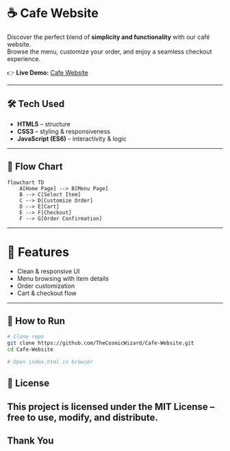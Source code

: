 # ☕ Cafe Website

Discover the perfect blend of **simplicity and functionality** with our café website.  
Browse the menu, customize your order, and enjoy a seamless checkout experience.  

👉 **Live Demo:** [Cafe Website](https://thecosmicwizard.github.io/Cafe-Website/)

---

## 🛠️ Tech Used
- **HTML5** – structure  
- **CSS3** – styling & responsiveness  
- **JavaScript (ES6)** – interactivity & logic  

---

## 🔄 Flow Chart
```mermaid
flowchart TD
    A[Home Page] --> B[Menu Page]
    B --> C[Select Item]
    C --> D[Customize Order]
    D --> E[Cart]
    E --> F[Checkout]
    F --> G[Order Confirmation]
```
---

# 🚀 Features
 - Clean & responsive UI
 - Menu browsing with item details
 - Order customization
 - Cart & checkout flow
---
## 📌 How to Run
```bash
# Clone repo
git clone https://github.com/TheCosmicWizard/Cafe-Website.git
cd Cafe-Website

# Open index.html in browser
```
## 📄 License

This project is licensed under the MIT License – free to use, modify, and distribute.
----
## Thank You 
